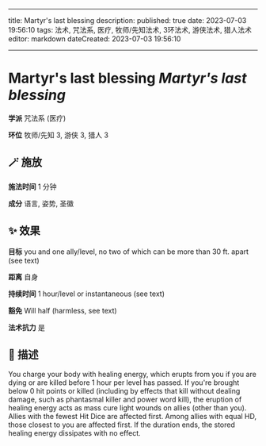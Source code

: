 
---
title: Martyr's last blessing
description: 
published: true
date: 2023-07-03 19:56:10
tags: 法术, 咒法系, 医疗, 牧师/先知法术, 3环法术, 游侠法术, 猎人法术
editor: markdown
dateCreated: 2023-07-03 19:56:10

---

# **Martyr's last blessing** *Martyr's last blessing*

**学派** 咒法系 (医疗) 

**环位** 牧师/先知 3, 游侠 3, 猎人 3

## 🪄 施放

**施法时间** 1 分钟

**成分** 语言, 姿势, 圣徽

## ✨ 效果 

**目标** you and one ally/level, no two of which can be more than 30 ft. apart (see text) 

**距离** 自身  

**持续时间** 1 hour/level or instantaneous (see text) 

**豁免** Will half (harmless, see text)

**法术抗力** 是

## 📖 描述

You charge your body with healing energy, which erupts from you if you are dying or are killed before 1 hour per level has passed. If you're brought below 0 hit points or killed (including by effects that kill without dealing damage, such as phantasmal killer and power word kill), the eruption of healing energy acts as mass cure light wounds on allies (other than you). Allies with the fewest Hit Dice are affected first. Among allies with equal HD, those closest to you are affected first. If the duration ends, the stored healing energy dissipates with no effect.
    